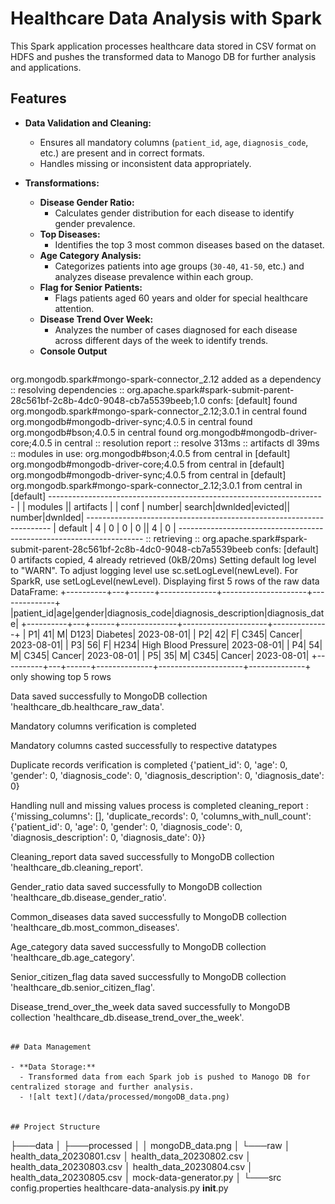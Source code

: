 # Healthcare Data Analysis with Spark

This Spark application processes healthcare data stored in CSV format on HDFS and pushes the transformed data to Manogo DB for further analysis and applications.

## Features

- **Data Validation and Cleaning:**
  - Ensures all mandatory columns (`patient_id`, `age`, `diagnosis_code`, etc.) are present and in correct formats.
  - Handles missing or inconsistent data appropriately.

- **Transformations:**
  - **Disease Gender Ratio:**
    - Calculates gender distribution for each disease to identify gender prevalence.
  - **Top Diseases:**
    - Identifies the top 3 most common diseases based on the dataset.
  - **Age Category Analysis:**
    - Categorizes patients into age groups (`30-40`, `41-50`, etc.) and analyzes disease prevalence within each group.
  - **Flag for Senior Patients:**
    - Flags patients aged 60 years and older for special healthcare attention.
  - **Disease Trend Over Week:**
    - Analyzes the number of cases diagnosed for each disease across different days of the week to identify trends.
  - **Console Output**
  ```bash
org.mongodb.spark#mongo-spark-connector_2.12 added as a dependency
:: resolving dependencies :: org.apache.spark#spark-submit-parent-28c561bf-2c8b-4dc0-9048-cb7a5539beeb;1.0
	confs: [default]
	found org.mongodb.spark#mongo-spark-connector_2.12;3.0.1 in central
	found org.mongodb#mongodb-driver-sync;4.0.5 in central
	found org.mongodb#bson;4.0.5 in central
	found org.mongodb#mongodb-driver-core;4.0.5 in central
:: resolution report :: resolve 313ms :: artifacts dl 39ms
	:: modules in use:
	org.mongodb#bson;4.0.5 from central in [default]
	org.mongodb#mongodb-driver-core;4.0.5 from central in [default]
	org.mongodb#mongodb-driver-sync;4.0.5 from central in [default]
	org.mongodb.spark#mongo-spark-connector_2.12;3.0.1 from central in [default]
	---------------------------------------------------------------------
	|                  |            modules            ||   artifacts   |
	|       conf       | number| search|dwnlded|evicted|| number|dwnlded|
	---------------------------------------------------------------------
	|      default     |   4   |   0   |   0   |   0   ||   4   |   0   |
	---------------------------------------------------------------------
:: retrieving :: org.apache.spark#spark-submit-parent-28c561bf-2c8b-4dc0-9048-cb7a5539beeb
	confs: [default]
	0 artifacts copied, 4 already retrieved (0kB/20ms)
Setting default log level to "WARN".
To adjust logging level use sc.setLogLevel(newLevel). For SparkR, use setLogLevel(newLevel).
Displaying first 5 rows of the raw data DataFrame:
+----------+---+------+--------------+---------------------+--------------+
|patient_id|age|gender|diagnosis_code|diagnosis_description|diagnosis_date|
+----------+---+------+--------------+---------------------+--------------+
|        P1| 41|     M|          D123|             Diabetes|    2023-08-01|
|        P2| 42|     F|          C345|               Cancer|    2023-08-01|
|        P3| 56|     F|          H234|  High Blood Pressure|    2023-08-01|
|        P4| 54|     M|          C345|               Cancer|    2023-08-01|
|        P5| 35|     M|          C345|               Cancer|    2023-08-01|
+----------+---+------+--------------+---------------------+--------------+
only showing top 5 rows

Data saved successfully to MongoDB collection 'healthcare_db.healthcare_raw_data'.

Mandatory columns verification is completed

Mandatory columns casted successfully to respective datatypes

Duplicate records verification is completed
{'patient_id': 0, 'age': 0, 'gender': 0, 'diagnosis_code': 0, 'diagnosis_description': 0, 'diagnosis_date': 0}

Handling null and missing values process is completed
cleaning_report : {'missing_columns': [], 'duplicate_records': 0, 'columns_with_null_count': {'patient_id': 0, 'age': 0, 'gender': 0, 'diagnosis_code': 0, 'diagnosis_description': 0, 'diagnosis_date': 0}}

Cleaning_report data saved successfully to MongoDB collection 'healthcare_db.cleaning_report'.

Gender_ratio data saved successfully to MongoDB collection 'healthcare_db.disease_gender_ratio'.

Common_diseases data saved successfully to MongoDB collection 'healthcare_db.most_common_diseases'.

Age_category data saved successfully to MongoDB collection 'healthcare_db.age_category'.

Senior_citizen_flag data saved successfully to MongoDB collection 'healthcare_db.senior_citizen_flag'.

Disease_trend_over_the_week data saved successfully to MongoDB collection 'healthcare_db.disease_trend_over_the_week'.
```

## Data Management

- **Data Storage:**
  - Transformed data from each Spark job is pushed to Manogo DB for centralized storage and further analysis.
  - ![alt text](/data/processed/mongoDB_data.png)


## Project Structure

```
├───data
│   ├───processed
│   │       mongoDB_data.png
│   └───raw
│           health_data_20230801.csv
│           health_data_20230802.csv
│           health_data_20230803.csv
│           health_data_20230804.csv
│           health_data_20230805.csv
│           mock-data-generator.py
│
└───src
        config.properties
        healthcare-data-analysis.py
        __init__.py

```

